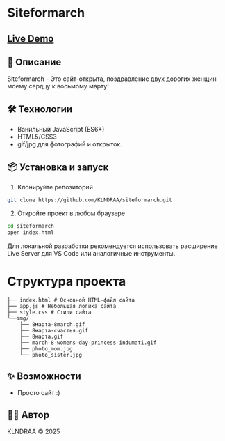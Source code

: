 # Siteformarch
## [Live Demo](https://klndraa.github.io/siteformarch/)
## 📖 Описание
Siteformarch - Это сайт-открыта, поздравление двух дорогих женщин моему сердцу к восьмому марту!

## 🛠️ Технологии
- Ванильный JavaScript (ES6+)
- HTML5/CSS3
- gif/jpg для фотографий и открыток.

## 📦 Установка и запуск
1. Клонируйте репозиторий
```bash
git clone https://github.com/KLNDRAA/siteformarch.git
```

2. Откройте проект в любом браузере
```bash
cd siteformarch
open index.html
```

Для локальной разработки рекомендуется использовать расширение Live Server для VS Code или аналогичные инструменты.

# Структура проекта
```
├── index.html # Основной HTML-файл сайта
├── app.js # Небольшая логика сайта
├── style.css # Стили сайта
└──img/
    ├── 8марта-8march.gif
    ├── 8марта-счастья.gif
    ├── 8марта.gif
    ├── march-8-womens-day-princess-indumati.gif
    ├── photo_mom.jpg
    └── photo_sister.jpg
```
## ✨ Возможности
- Просто сайт :)

## 👨‍💻 Автор
KLNDRAA © 2025
